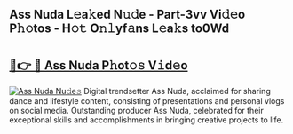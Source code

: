 ## Ass Nuda L𝚎a𝚔ed N𝚞𝚍e - Part-3vv Vi𝚍𝚎o P𝚑𝚘tos - H𝚘𝚝 O𝚗𝚕yf𝚊ns L𝚎a𝚔s to0Wd

# <h2><a href="http://kf3ypt.oniu.top/?m=Ass+Nuda">🔗👉 🔴 Ass Nuda P𝚑ot𝚘𝚜 V𝚒d𝚎o</a></h2>

[![Ass Nuda Nu𝚍e𝚜](https://i.imgur.com/0qMVB7G.gif)](http://kf3ypt.oniu.top/?m=Ass+Nuda)
Digital trendsetter Ass Nuda, acclaimed for sharing dance and lifestyle content, consisting of presentations and personal vlogs on social media. Outstanding producer Ass Nuda, celebrated for their exceptional skills and accomplishments in bringing creative projects to life.  
